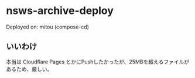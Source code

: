 # nsws-archive-deploy
Deployed on: mitou (compose-cd)

## いいわけ
本当は Cloudflare Pages とかにPushしたかったが、25MBを超えるファイルがあるため、厳しい。
